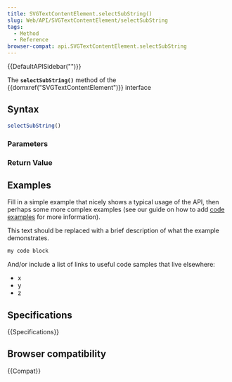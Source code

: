 ```yaml
---
title: SVGTextContentElement.selectSubString()
slug: Web/API/SVGTextContentElement/selectSubString
tags:
  - Method
  - Reference
browser-compat: api.SVGTextContentElement.selectSubString
---
```

{{DefaultAPISidebar("")}}

The **`selectSubString()`** method of the {{domxref("SVGTextContentElement")}} interface 

## Syntax

```js
selectSubString()
```

### Parameters



### Return Value



## Examples

Fill in a simple example that nicely shows a typical usage of the API, then perhaps some more complex examples (see our guide on how to add [code examples](/en-US/docs/MDN/Contribute/Structures/Code_examples) for more information).

This text should be replaced with a brief description of what the example demonstrates.

```js
my code block
```

And/or include a list of links to useful code samples that live elsewhere:

*   x
*   y
*   z

## Specifications

{{Specifications}}

## Browser compatibility

{{Compat}}

